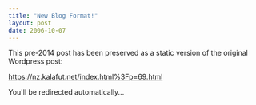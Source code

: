 ```yaml
---
title: "New Blog Format!"
layout: post
date: 2006-10-07
---
```


This pre-2014 post has been preserved as a static version of the original Wordpress post:

https://nz.kalafut.net/index.html%3Fp=69.html

You'll be redirected automatically...

<head>
  <meta http-equiv="refresh" content="5;url=https://nz.kalafut.net/index.html%3Fp=69.html">
</head>

